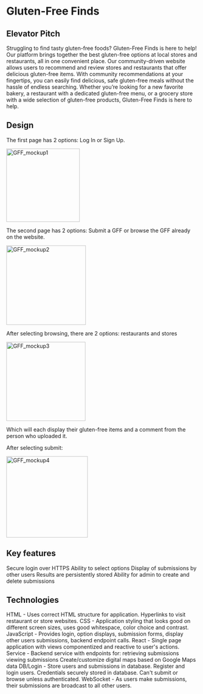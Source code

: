 # Gluten-Free Finds
## Elevator Pitch
Struggling to find tasty gluten-free foods? Gluten-Free Finds is here to help! Our platform brings together the best gluten-free options at local stores and restaurants, all in one convenient place. Our community-driven website allows users to recommend and review stores and restaurants that offer delicious gluten-free items. With community recommendations at your fingertips, you can easily find delicious, safe gluten-free meals without the hassle of endless searching. Whether you’re looking for a new favorite bakery, a restaurant with a dedicated gluten-free menu, or a grocery store with a wide selection of gluten-free products, Gluten-Free Finds is here to help.


## Design
The first page has 2 options: Log In or Sign Up.

<img width="193" alt="GFF_mockup1" src="https://github.com/user-attachments/assets/bceb5d85-d750-49b8-8243-452f07390b12">

The second page has 2 options: Submit a GFF or browse the GFF already on the website.

<img width="209" alt="GFF_mockup2" src="https://github.com/user-attachments/assets/3d1cf88f-9f66-4eef-aa7a-68850cece89a">

After selecting browsing, there are 2 options: restaurants and stores

<img width="208" alt="GFF_mockup3" src="https://github.com/user-attachments/assets/4b303cdb-df1d-4d68-b9f5-dcefea677f99">

Which will each display their gluten-free items and a comment from the person who uploaded it.

After selecting submit:

<img width="214" alt="GFF_mockup4" src="https://github.com/user-attachments/assets/326e248d-788c-49f0-bc64-e3a4b4e7ac9f">

## Key features
Secure login over HTTPS
Ability to select options
Display of submissions by other users
Results are persistently stored
Ability for admin to create and delete submissions
## Technologies
HTML - Uses correct HTML structure for application. Hyperlinks to visit restaurant or store websites.
CSS - Application styling that looks good on different screen sizes, uses good whitespace, color choice and contrast.
JavaScript - Provides login, option displays, submission forms, display other users submissions, backend endpoint calls.
React - Single page application with views componentized and reactive to user's actions.
Service - Backend service with endpoints for:
retrieving submissions
viewing submissions
Create/customize digital maps based on Google Maps data
DB/Login - Store users and submissions in database. Register and login users. Credentials securely stored in database. Can't submit or browse unless authenticated.
WebSocket - As users make submissions, their submissions are broadcast to all other users.
